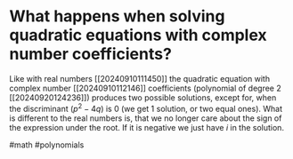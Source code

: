 # What happens when solving quadratic equations with complex number coefficients?
Like with real numbers [[20240910111450]] the quadratic equation with complex number [[20240910112146]] coefficients (polynomial of degree 2 [[20240920124236]]) produces two possible solutions, except for, when the discriminant ($p^2-4q$) is 0 (we get 1 solution, or two equal ones).
What is different to the real numbers is, that we no longer care about the sign of the expression under the root.
If it is negative we just have $i$ in the solution.

#math #polynomials